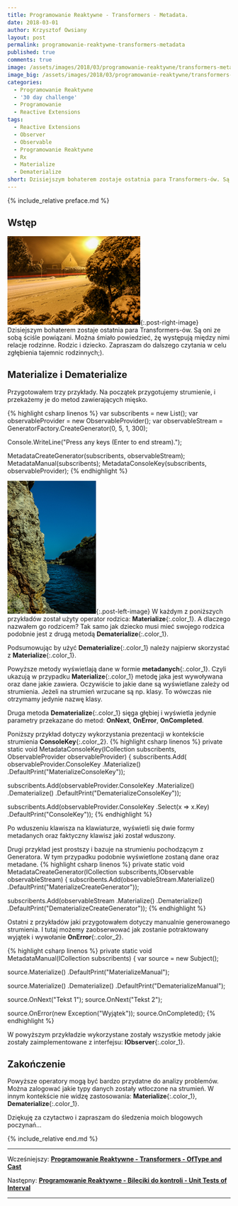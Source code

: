 ```yaml
---
title: Programowanie Reaktywne - Transformers - Metadata.
date: 2018-03-01
author: Krzysztof Owsiany
layout: post
permalink: programowanie-reaktywne-transformers-metadata
published: true
comments: true        
image: /assets/images/2018/03/programowanie-reaktywne/transformers-metadata/post.jpg
image_big: /assets/images/2018/03/programowanie-reaktywne/transformers-metadata/post-big.jpg
categories:
  - Programowanie Reaktywne
  - '30 day challenge'
  - Programowanie
  - Reactive Extensions
tags:
  - Reactive Extensions
  - Observer
  - Observable
  - Programowanie Reaktywne
  - Rx
  - Materialize
  - Dematerialize
short: Dzisiejszym bohaterem zostaje ostatnia para Transformers-ów. Są oni ze sobą ściśle powiązani. Można śmiało powiedzieć, żę występują między nimi relacje rodzinne. Rodzic i dziecko. Zapraszam do dalszego czytania w celu zgłębienia tajemnic rodzinnych;).
---
```

{% include_relative preface.md %}

## Wstęp
[![Reactive Extensions - Materialize][post]][post-big]{:.post-right-image}
Dzisiejszym bohaterem zostaje ostatnia para Transformers-ów. 
Są oni ze sobą ściśle powiązani. Można śmiało powiedzieć, żę występują między nimi relacje rodzinne. Rodzic i dziecko.
Zapraszam do dalszego czytania w celu zgłębienia tajemnic rodzinnych;).

## Materialize i Dematerialize
Przygotowałem trzy przykłady. Na początek przygotujemy strumienie, i przekażemy je do metod zawierających mięsko.

{% highlight csharp linenos %}
var subscribents = new List<IDisposable>();
var observableProvider = new ObservableProvider();
var observableStream = GeneratorFactory.CreateGenerator(0, 5, 1, 300);

Console.WriteLine("Press any keys (Enter to end stream).");

MetadataCreateGenerator(subscribents, observableStream);
MetadataManual(subscribents);
MetadataConsoleKey(subscribents, observableProvider);
{% endhighlight %}

[![Reactive Extensions - Dematerialize][image1]][image1-big]{:.post-left-image}
W każdym z poniższych przykładów został użyty operator rodzica: **Materialize**{:.color_1}. A dlaczego nazwałem go rodzicem? 
Tak samo jak dziecko musi mieć swojego rodzica podobnie jest z drugą metodą **Dematerialize**{:.color_1}.

Podsumowując by użyć **Dematerialize**{:.color_1} należy najpierw skorzystać z **Materialize**{:.color_1}.

Powyższe metody wyświetlają dane w formie **metadanych**{:.color_1}. Czyli ukazują w przypadku **Materialize**{:.color_1} metodę jaka jest wywoływana oraz dane jakie zawiera. Oczywiście to jakie dane są wyświetlane zależy od strumienia. Jeżeli na strumień wrzucane są np. klasy. To wówczas nie otrzymamy jedynie nazwę klasy.

Druga metoda **Dematerialize**{:.color_1} sięga głębiej i wyświetla jedynie parametry przekazane do metod: **OnNext**, **OnError**, **OnCompleted**.

Poniższy przykład dotyczy wykorzystania prezentacji w kontekście strumienia **ConsoleKey**{:.color_2}.
{% highlight csharp linenos %}
private static void MetadataConsoleKey(ICollection<IDisposable> subscribents, ObservableProvider observableProvider)
{
  subscribents.Add(
    observableProvider.ConsoleKey
      .Materialize()
      .DefaultPrint("MaterializeConsoleKey"));

  subscribents.Add(observableProvider.ConsoleKey
    .Materialize()
    .Dematerialize()
    .DefaultPrint("DematerializeConsoleKey"));

  subscribents.Add(observableProvider.ConsoleKey
    .Select(x => x.Key)
    .DefaultPrint("ConsoleKey"));
{% endhighlight %}

Po wduszeniu klawisza na klawiaturze, wyświetli się dwie formy metadanych oraz faktyczny klawisz jaki został wduszony.

Drugi przykład jest prostszy i bazuje na strumieniu pochodzącym z Generatora. 
W tym przypadku podobnie wyświetlone zostaną dane oraz metadane.
{% highlight csharp linenos %}
private static void MetadataCreateGenerator(ICollection<IDisposable> subscribents,IObservable<int> observableStream)
{
  subscribents.Add(observableStream.Materialize()
    .DefaultPrint("MaterializeCreateGenerator"));

  subscribents.Add(observableStream
    .Materialize()
    .Dematerialize()
    .DefaultPrint("DematerializeCreateGenerator"));
{% endhighlight %}

Ostatni z przykładów jaki przygotowałem dotyczy manualnie generowanego strumienia. 
I tutaj możemy zaobserwować jak zostanie potraktowany wyjątek i wywołanie **OnError**{:.color_2}.

{% highlight csharp linenos %}
private static void MetadataManual(ICollection<IDisposable> subscribents)
{
  var source = new Subject<string>();

  source.Materialize()
    .DefaultPrint("MaterializeManual");

  source.Materialize()
    .Dematerialize()
    .DefaultPrint("DematerializeManual");

  source.OnNext("Tekst 1");
  source.OnNext("Tekst 2");

  source.OnError(new Exception("Wyjątek"));
  source.OnCompleted();
{% endhighlight %}

W powyższym przykładzie wykorzystane zostały wszystkie metody jakie zostały zaimplementowane z interfejsu: **IObserver**{:.color_1}.

## Zakończenie
Powyższe operatory mogą być bardzo przydatne do analizy problemów. Można zalogować jakie typy danych zostały wtłoczone na strumień. 
W innym kontekście nie widzę zastosowania: **Materialize**{:.color_1}, **Dematerialize**{:.color_1}.

Dziękuję za czytactwo i zapraszam do śledzenia moich blogowych poczynań...

{% include_relative end.md %}

------
Wcześniejszy: **[Programowanie Reaktywne - Transformers - OfType and Cast][previous]**

Następny: **[Programowanie Reaktywne - Bileciki do kontroli - Unit Tests of Interval][next]**

------
[previous]: {{site.url}}/programowanie-reaktywne-transformers-of-type-and-cast
[next]: {{site.url}}/programowanie-reaktywne-bileciki-do-kontroli-unit-tests-of-interval

[post]: /assets/images/2018/03/programowanie-reaktywne/transformers-metadata/post.jpg
[post-big]: /assets/images/2018/03/programowanie-reaktywne/transformers-metadata/post-big.jpg

[image1]: /assets/images/2018/03/programowanie-reaktywne/transformers-metadata/image1.jpg
[image1-big]: /assets/images/2018/03/programowanie-reaktywne/transformers-metadata/image1-big.jpg